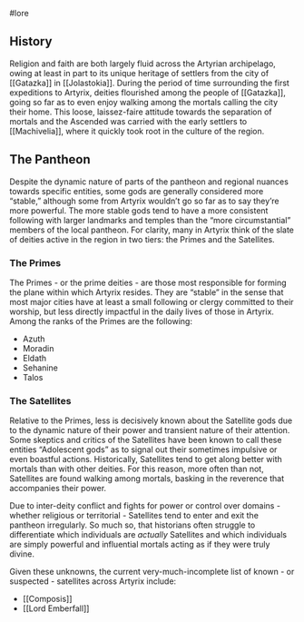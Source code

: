 #lore 
## History 

Religion and faith are both largely fluid across the Artyrian archipelago, owing at least in part to its unique heritage of settlers from the city of [[Gatazka]] in [[Jolastokia]]. During the period of time surrounding the first expeditions to Artyrix, deities flourished among the people of [[Gatazka]], going so far as to even enjoy walking among the mortals calling the city their home. This loose, laissez-faire attitude towards the separation of mortals and the Ascended was carried with the early settlers to [[Machivelia]], where it quickly took root in the culture of the region.

## The Pantheon

Despite the dynamic nature of parts of the pantheon and regional nuances towards specific entities, some gods are generally considered more “stable,” although some from Artyrix wouldn’t go so far as to say they’re more powerful. The more stable gods tend to have a more consistent following with larger landmarks and temples than the “more circumstantial” members of the local pantheon. For clarity, many in Artyrix think of the slate of deities active in the region in two tiers: the Primes and the Satellites.

### The Primes

The Primes - or the prime deities - are those most responsible for forming the plane within which Artyrix resides. They are “stable” in the sense that most major cities have at least a small following or clergy committed to their worship, but less directly impactful in the daily lives of those in Artyrix. Among the ranks of the Primes are the following:

- Azuth
- Moradin
- Eldath
- Sehanine
- Talos

### The Satellites

Relative to the Primes, less is decisively known about the Satellite gods due to the dynamic nature of their power and transient nature of their attention. Some skeptics and critics of the Satellites have been known to call these entities “Adolescent gods” as to signal out their sometimes impulsive or even boastful actions. Historically, Satellites tend to get along better with mortals than with other deities. For this reason, more often than not, Satellites are found walking among mortals, basking in the reverence that accompanies their power. 

Due to inter-deity conflict and fights for power or control over domains - whether religious or territorial - Satellites tend to enter and exit the pantheon irregularly. So much so, that historians often struggle to differentiate which individuals are *actually* Satellites and which individuals are simply powerful and influential mortals acting as if they were truly divine.

Given these unknowns, the current very-much-incomplete list of known - or suspected - satellites across Artyrix include:

- [[Composis]]
- [[Lord Emberfall]]

